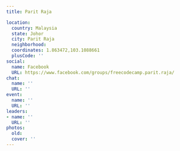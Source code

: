 ```yaml
---
title: Parit Raja

location:
  country: Malaysia
  state: Johor
  city: Parit Raja
  neighborhood: 
  coordinates: 1.863472,103.1088661
  plusCode: ''
social:
  name: Facebook
  URL: https://www.facebook.com/groups/freecodecamp.parit.raja/
chat:
  name: ''
  URL: ''
event:
  name: ''
  URL: ''
leaders:
- name: ''
  URL: ''
photos:
  old: 
  cover: ''
---
```


